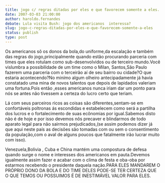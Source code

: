 ```yaml
---
title: jogo c/ regras ditadas por eles e que favorecem somente a eles.
date: 2007-03-03 21:00:00
author: haroldo.fernandes
debate: Lula visita Bush: jogo dos americanos  interessa?
slug: jogo-c-regras-ditadas-por-eles-e-que-favorecem-somente-a-eles
status: publish 
type: post
---
```


Os americanos sõ os donos da bola,do uniforme,da escalação e também das regras do jogo,principalmente quando estão procurando parceria com times que eles rotulam como sub-desenvolvidos ou de terceiro mundo.Você vislumbra a possibilidade de um time como o Milan, Santos,São Paulo fazerem uma parceria com o terceirão aí de seu bairro ou cidade?O que estaria acontecendo?No minímo algum olheiro antecipadamente já havia constatado uma mina de novos talentos que depois de lapidados valeriam uma fortuna.Pois então ,esses americanos nunca iriam dar um ponto para nós se antes não tivessem a certeza do lucro certo que teriam.  

Lá com seus parceiros ricos as coisas são diferentes,sentam-se em confortáveis poltronas ás escondidas e estabelecem como será a partilha dos lucros e o fortalecimento de suas ecônomias por igual.Sabemos disto não é de hoje e por isso devemos nôs precaver e blindarmos de todo aparato legal para não sairmos prejudicados,(se assim podemos dizer já que aqui neste país as decisões são tomadas com ou sem o consentimento da população,com o aval de alguns poucos que fatalmente irão lucrar muito com isso).  

Venezuela,Bolivia , Cuba e China mantém uma compostura de defesa quando surge o nome e interesses dos americanos em pauta.Devemos igualmente assim fazer e acabar com o clima de festa e oba-oba por estarmos recebendo o presidente daquela nação.PARA ELES MANDAREM O PRÓPRIO DONO DA BOLA E DO TIME DELES PODE-SE TER CERTEZA QUE O QUE TEMOS OU POSSUIMOS É DE INESTIMÁVEL VALOR PARA ELES.
